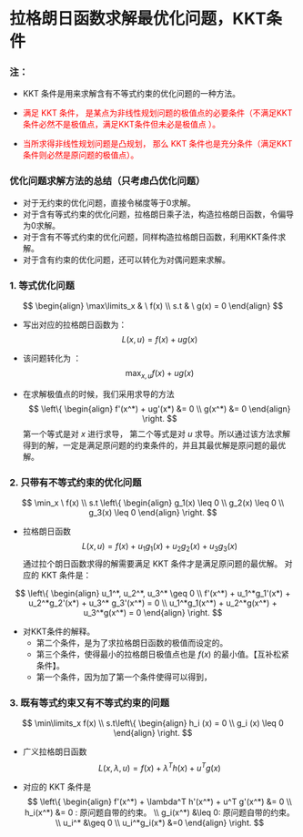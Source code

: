 # 拉格朗日函数求解最优化问题，KKT条件

### 注：

- KKT 条件是用来求解含有不等式约束的优化问题的一种方法。

- <font color=red> 满足 KKT 条件， 是某点为非线性规划问题的极值点的必要条件（不满足KKT条件必然不是极值点，满足KKT条件但未必是极值点 ）。</font>
- <font color=red>当所求得非线性规划问题是凸规划， 那么 KKT 条件也是充分条件（满足KKT条件则必然是原问题的极值点）。 </font>

### 优化问题求解方法的总结（只考虑凸优化问题）

- 对于无约束的优化问题，直接令梯度等于0求解。
- 对于含有等式约束的优化问题，拉格朗日乘子法，构造拉格朗日函数，令偏导为0求解。
- 对于含有不等式约束的优化问题，同样构造拉格朗日函数，利用KKT条件求解。
- 对于含有约束的优化问题，还可以转化为对偶问题来求解。



### 1. 等式优化问题
$$
\begin{align}
\max\limits_x & \ f(x) \\ 
s.t & \ g(x) = 0 
\end{align}
$$

- 写出对应的拉格朗日函数为：
$$
L(x, u) = f(x) + ug(x)
$$
- 该问题转化为 ：
$$
\max_{x, u} f(x) + ug(x)
$$

- 在求解极值点的时候，我们采用求导的方法
$$
\left\{
\begin{align}
f'(x^*) + ug'(x*) &= 0 \\
g(x^*) &= 0
\end{align}
\right.
$$
第一个等式是对 $x$ 进行求导， 第二个等式是对 $u$ 求导。所以通过该方法求解得到的解，一定是满足原问题的约束条件的，并且其最优解是原问题的最优解。

### 2. 只带有不等式约束的优化问题
$$
\min_x \ f(x) \\
s.t 
\left\{
    \begin{align}
        g_1(x) \leq 0 \\
        g_2(x) \leq 0 \\
        g_3(x) \leq 0
    \end{align}
\right.
$$
- 拉格朗日函数
    $$
    L(x, u) = f(x) + u_1 g_1(x) + u_2g_2(x) + u_3g_3(x)
    $$
	通过拉个朗日函数求得的解需要满足 KKT 条件才是满足原问题的最优解。
	对应的 KKT 条件是：

$$
\left\{
\begin{align}
u_1^*, u_2^*, u_3^* \geq 0 \\
f'(x^*) + u_1^*g_1'(x*) + u_2^*g_2'(x*) + u_3^* g_3'(x^*) = 0 \\
u_1^*g_1(x^*) + u_2^*g(x^*) + u_3^*g(x^*) = 0
\end{align}
\right.
$$

- 对KKT条件的解释。
  - 第二个条件，是为了求拉格朗日函数的极值而设定的。
  - 第三个条件，使得最小的拉格朗日极值点也是 $f(x)$ 的最小值。【互补松紧条件】。
  - 第一个条件，因为加了第一个条件使得可以得到， 

### 3. 既有等式约束又有不等式约束的问题

$$
\min\limits_x  f(x)  \\
s.t\left\{
\begin{align}
	h_i (x) = 0 \\
	g_i (x) \leq 0
\end{align}
\right.
$$

- 广义拉格朗日函数
  $$
  L(x, \lambda, u) = f(x) + \lambda ^T h(x) + u^T g(x) 
  $$

- 对应的 KKT 条件是
  $$
  \left\{
  \begin{align}
     f'(x^*) + \lambda^T h'(x^*) + u^T g'(x^*) &= 0  \\
     h_i(x^*) &= 0 : 原问题自带的约束。 \\
     g_i(x^*) &\leq 0: 原问题自带的约束。 \\
     u_i^* &\geq 0  \\
     u_i^*g_i(x*) &=0
  \end{align}
  \right.
  $$
  